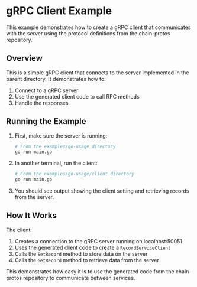 # gRPC Client Example

This example demonstrates how to create a gRPC client that communicates with the server using the protocol definitions from the chain-protos repository.

## Overview

This is a simple gRPC client that connects to the server implemented in the parent directory. It demonstrates how to:

1. Connect to a gRPC server
2. Use the generated client code to call RPC methods
3. Handle the responses

## Running the Example

1. First, make sure the server is running:

   ```bash
   # From the examples/go-usage directory
   go run main.go
   ```

2. In another terminal, run the client:

   ```bash
   # From the examples/go-usage/client directory
   go run main.go
   ```

3. You should see output showing the client setting and retrieving records from the server.

## How It Works

The client:

1. Creates a connection to the gRPC server running on localhost:50051
2. Uses the generated client code to create a `RecordServiceClient`
3. Calls the `SetRecord` method to store data on the server
4. Calls the `GetRecord` method to retrieve data from the server

This demonstrates how easy it is to use the generated code from the chain-protos repository to communicate between services. 